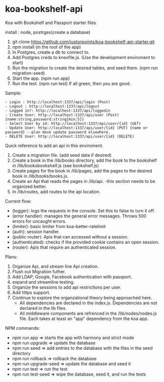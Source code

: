 # koa-bookshelf-api
Koa with Bookshelf and Passport starter files

install : node, postrges(create a database)

1. git clone https://github.com/justonpoints/koa-bookshelf-api-starter.git
2. npm install (in the root of the app)
3. In Postgres, create a db to connect to.
3. Add Postgres creds to knexfile.js. (Use the development enviroment to start)
4. Run the migration to create the desired tables, and seed them. (npm run migration-seed)
5. Start the app. (npm run app)
6. Run the test. (npm run test) 
If all green, then you are good. 

Sample:

	- Login : http://localhost:1337/api/login (Post)
	- Logout : http://localhost:1337/api/logout
	- Logged in?: http://localhost:1337/api/loggedin 
	- Create User: http://localhost:1337/api/user (Post) {name:string,password:string[min:5]}
	- Select User by id: http://localhost:1337/api/user/{id} (GET)
	- Update User: http://localhost:1337/api/user/{id} (PUT) {name or password} --plan move update password elsewhere.
	- DELETE User: http://localhost:1337/api/user/{id} (DELETE)

Quick reference to add an api in this enviroment.

1. Create a migration file. (add seed data if desired)
2. Create a book in the /lib/books directory, add the book to the bookshelf in /lib/booksbookshelf.js (see bookshelf.js)
3. Create pages for the book in /lib/pages, add the pages to the desired book in /lib/books/books.js.
4. Create an Api that reads the pages in /lib/api. -this section needs to be organized better.
5. In /lib/routes, add routes to the api location.

Current flow:

- (logger): logs the requests in the console. Set this to false to turn it off.
- (error handler): manages the general error messages. Throws 500 errors for uncaught errors.
- (limiter): basic limiter from koa-better-ratelimit
- (auth): session handler. 
- (public router): Apis that can accessed without a session.
- (authenticated): checks if the provided cookie contains an open session.
- (router): Apis that require an authenticated session.

Plans: 

1. Organize Api, and stream line Api creation.
2. Flush out Migration futher.
3. Add LDAP, Google, Facebook authentication with passport.
4. expand and streamline testing.
5. Organize the sessions to add api restrictions per user.
6. Add https support.
7. Continue to explore the organzational theory being approached here.
	- All dependencies are declared in the index.js. Dependencies are not declared in the lib files.
	- All middleware components are refrenced in the /lib/nodes/nodes.js file. Each takes at least an "app" dependency from the koa app.

NPM commands:
- npm run app => starts the app with harmony and strict mode
- npm run upgrade => update the database
- npm run seed => add entries to the database with the files in the seed directory
- npm run rollback => rollback the database
- npm run upgrade-seed => update the database and seed it
- npm run test => run the test
- npm run test-seed => wipe the database, seed it, and run the tests
